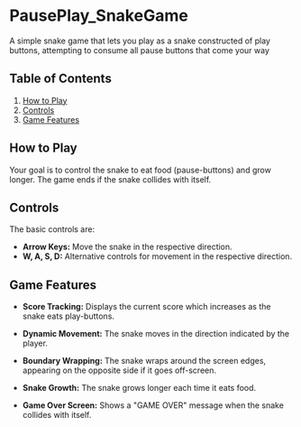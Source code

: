 # PausePlay_SnakeGame
A simple snake game that lets you play as a snake constructed of play buttons, attempting to consume all pause buttons that come your way

## Table of Contents
1. [How to Play](#how-to-play)
2. [Controls](#controls)
3. [Game Features](#game-features)

## How to Play

Your goal is to control the snake to eat food (pause-buttons) and grow longer. The game ends if the snake collides with itself.

## Controls
The basic controls are:
- **Arrow Keys:** Move the snake in the respective direction.
- **W, A, S, D:** Alternative controls for movement in the respective direction.

## Game Features
- **Score Tracking:** Displays the current score which increases as the snake eats play-buttons.

- **Dynamic Movement:** The snake moves in the direction indicated by the player.

- **Boundary Wrapping:** The snake wraps around the screen edges, appearing on the opposite side if it goes off-screen.

- **Snake Growth:** The snake grows longer each time it eats food.

- **Game Over Screen:** Shows a "GAME OVER" message when the snake collides with itself.

